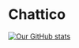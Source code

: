 # Chattico
[![Our GitHub stats](https://github-readme-stats.vercel.app/api?username=Chattico)](https://github.com/Chattico)
